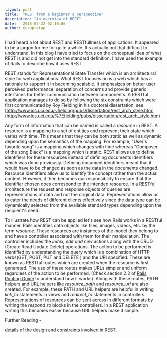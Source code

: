 ```yaml
---
layout: post
title:  "REST from a beginner's perspective"
description: "An overview of REST"
date:   2015-07-22 02:10:06
author: Gurupratap
---
```


I had heard a lot about REST and RESTfullness of applications. It appeared to be a jargon for me for quite a while.
It's actually not that difficult to understand. In this blog I have tried to focus on the conceptual idea of what REST is and did not get into the standard definition.
I have used the example of Rails to describe how it uses REST.

REST stands for Representational State Transfer which is an architectural style for web applications.
What REST focuses on is a web which has a rationale to support it in becoming scalable.
It emphasizes on better user perceived performance, separation of concerns and provide generic interfaces for better communication between components.
A RESTful application manages to do so by following the six constraints which were first communicated by Roy Fielding in his doctoral dissertation,
see [http://www.ics.uci.edu/~fielding/pubs/dissertation/rest_arch_style.htm](http://www.ics.uci.edu/%7Efielding/pubs/dissertation/rest_arch_style.htm)

Any form of information that can be named is called a *resource* in REST. A resource is a mapping to a set of entities and represent their state which varies with time.
This means that they can be both static as well as dynamic depending upon the semantics of the mapping.
For example, "User's favorite song" is a mapping which changes with time whereas "Composer of the song Black" is a mapping which is static.
REST allows us to define identifiers for these resources instead of defining documents identifiers which was done previously.
Defining document identifiers meant that it would have to be changed as soon as the data in the documents changed.
Resource identifiers allow us to identify the concept rather than the actual content.
However, it then becomes our responsibility to ensure that the identifier chosen does correspond to the intended resource.
In a RESTful architecture the request and response objects of queries are representations of data and not the original data.
Representations allow us to cater the needs of different clients effectively since the data type can be dynamically selected from the available standard types depending upon the recipient's need.

To illustrate how REST can be applied let's see how Rails works in a RESTful manner. Rails identifies data objects like files, images, videos, etc. by the term *resource*.
These resources are instances of the model they belong to and have a controller associated with them for their manipulation.
The controller includes the *index, edit and new* actions along with the CRUD (Create Read Update Delete) operations.
The action to be performed is identified by understanding the query which is a combination of HTTP verbs(GET, POST, PUT and DELETE ) and the URI specified.
These are known as RESTful routes which are created when the resource is first generated.
The use of these routes makes URLs simpler and uniform regardless of the action to be performed.
(Check section 2.2 of [Rails Routing Guide](http://guides.rubyonrails.org/routing.html) to understand how it works).
Along with these routes, PATH helpers and URL helpers like *resource_path* and *resource_url* are also created.
For example, these PATH and URL helpers are helpful in writing *link_to* statements in views and *redirect_to* statements in controllers.
Representations of resources can be sent across in different formats by writing the *respond_to* blocks in the controllers.
In a REST application writing this becomes easier because URL helpers make it simple.

Further Reading -

[details of the design and constraints involved in REST.](http://www.ics.uci.edu/%7Efielding/pubs/dissertation/rest_arch_style.htm)
